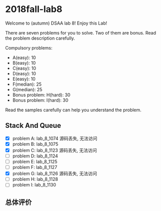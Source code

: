 # 2018fall-lab8

Welcome to (autumn) DSAA lab 8! Enjoy this Lab!

There are seven problems for you to solve. Two of them are bonus. Read the problem description carefully.

Compulsory problems:

+ A(easy): 10
+ B(easy): 10
+ C(easy): 10
+ D(easy): 10
+ E(easy): 10
+ F(median): 25
+ G(median): 25
+ Bonus problem: H(hard): 30
+ Bonus problem: I(hard): 30

Read the samples carefully can help you understand the problem.

## Stack And Queue

+ [x] problem A: lab_8_1074 源码丢失, 无法访问
+ [x] problem B: lab_8_1075
+ [x] problem C: lab_8_1123 源码丢失, 无法访问
+ [ ] problem D: lab_8_1124
+ [ ] problem E: lab_8_1125
+ [ ] problem F: lab_8_1127
+ [x] problem G: lab_8_1126 源码丢失, 无法访问
+ [ ] problem H: lab_8_1128
+ [ ] problem I: lab_8_1130

## 总体评价
